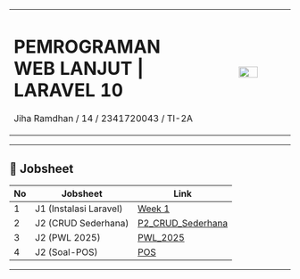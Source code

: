 <table width="100%">
<tr>
<td width="70%">

# PEMROGRAMAN WEB LANJUT | LARAVEL 10  
Jiha Ramdhan / 14 / 2341720043 / TI-2A

</td>
<td align="center">
<img src="https://akuntansi.polinema.ac.id/wp-content/uploads/2024/02/logo_polinema.png" width="50%">
</td>
</tr>
</table>

---

## 📌 Jobsheet  

| No | Jobsheet | Link |
|----|---------|------|
| 1  | J1 (Instalasi Laravel) | [Week 1](https://github.com/JihaR15/WEBLNJTLARAVEL10/tree/main/Minggu%201%20(Instalasi%20Laravel)/Week1) |
| 2  | J2 (CRUD Sederhana) | [P2_CRUD_Sederhana](https://github.com/JihaR15/WEBLNJTLARAVEL10/tree/main/Minggu%202/P2_CRUD_Sederhana) |
| 3  | J2 (PWL 2025) | [PWL_2025](https://github.com/JihaR15/WEBLNJTLARAVEL10/tree/main/Minggu%202/PWL_2025) |
| 4  | J2 (Soal-POS) | [POS](https://github.com/JihaR15/WEBLNJTLARAVEL10/tree/main/Minggu%202/POS) |

---

